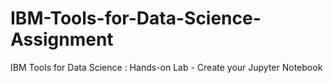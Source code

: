 # IBM-Tools-for-Data-Science-Assignment
IBM Tools for Data Science : Hands-on Lab - Create your Jupyter Notebook
